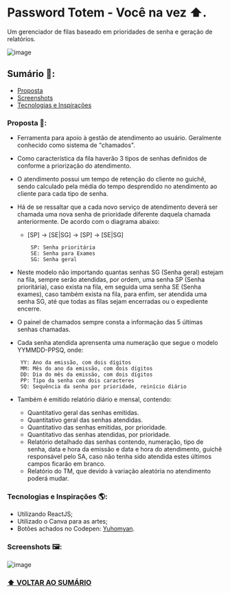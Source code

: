 # Password Totem - Você na vez ⬆.

Um gerenciador de filas baseado em prioridades de senha e geração de relatórios. 

![image](https://user-images.githubusercontent.com/48100276/194646976-2ac7a568-87c0-45b9-a65f-c95d20d7716e.png)


## Sumário 📒: 

- [Proposta](#proposta-)
- [Screenshots](#screenshots-)
- [Tecnologias e Inspirações](#tecnologias-e-inspirações-)



### Proposta 📝: 

- Ferramenta para apoio à gestão de atendimento ao usuário. Geralmente conhecido como sistema de "chamados".
- Como característica da fila haverão 3 tipos de senhas definidos de conforme a priorização do atendimento. 
- O atendimento possui um tempo de retenção do cliente no guichê, sendo calculado pela média do tempo desprendido no atendimento ao cliente para cada tipo de senha.
- Há de se ressaltar que a cada novo serviço de atendimento deverá ser chamada uma nova senha de prioridade diferente daquela chamada anteriormente. De acordo com o diagrama abaixo:

    - [SP] -> [SE|SG] -> [SP] -> [SE|SG]  

           SP: Senha prioritária
           SE: Senha para Exames
           SG: Senha geral
    
- Neste modelo não importando quantas senhas SG (Senha geral) estejam na fila, sempre serão atendidas, por ordem, uma senha SP (Senha prioritária), caso exista na fila, em seguida uma senha SE (Senha exames), caso também exista na fila, para enfim, ser atendida uma senha SG, até que todas as filas sejam encerradas ou o expediente encerre. 
- O painel de chamados sempre consta a informação das 5 últimas senhas chamadas. 
- Cada senha atendida aprensenta uma numeração que segue o modelo YYMMDD-PPSQ, onde: 
 
       YY: Ano da emissão, com dois dígitos
       MM: Mês do ano da emissão, com dois dígitos
       DD: Dia do mês da emissão, com dois dígitos
       PP: Tipo da senha com dois caracteres
       SQ: Sequência da senha por prioridade, reinício diário
       
- Também é emitido relatório diário e mensal, contendo: 
        
    - Quantitativo geral das senhas emitidas.
    - Quantitativo geral das senhas atendidas.
    - Quantitativo das senhas emitidas, por prioridade.
    - Quantitativo das senhas atendidas, por prioridade.
    - Relatório detalhado das senhas contendo, numeração,
    tipo de senha, data e hora da emissão e data e hora do
    atendimento, guichê responsável pelo SA, caso não tenha
    sido atendida estes últimos campos ficarão em branco.
    - Relatório do TM, que devido à variação aleatória no
    atendimento poderá mudar.
    
    
### Tecnologias e Inspirações 🌎: 

- Utilizando ReactJS;
- Utilizado o Canva para as artes;
- Botões achados no Codepen: [Yuhomyan](https://codepen.io/yuhomyan/pen/OJMejWJ).

 ### Screenshots 🖼:
 
 
 ![image](https://user-images.githubusercontent.com/48100276/194645649-0062d3f8-04a0-41d3-9c8f-c55034f3d5cf.png)

### **[⬆ VOLTAR AO SUMÁRIO](#sumário-)**
